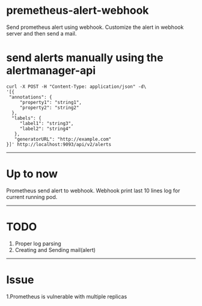 # premetheus-alert-webhook
Send prometheus alert using webhook. Customize the alert in webhook server and then send a mail.

# send alerts manually using the alertmanager-api
````
curl -X POST -H "Content-Type: application/json" -d\
'[{
 "annotations": {
     "property1": "string1",
     "property2": "string2"
  },
  "labels": {
     "label1": "string3",
     "label2": "string4"
   },
   "generatorURL": "http://example.com"
}]' http://localhost:9093/api/v2/alerts
````

-------------------- 

# Up to now
Prometheus send alert to webhook. Webhook print last 10 lines log for current running pod. 


--------------------

# TODO
 1. Proper log parsing
 2. Creating and Sending mail(alert)

----------------------
# Issue
  1.Prometheus is vulnerable with multiple replicas

